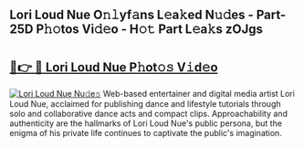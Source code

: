 ## Lori Loud Nue O𝚗𝚕yf𝚊ns L𝚎a𝚔ed N𝚞𝚍es - Part-25D P𝚑𝚘tos Vi𝚍𝚎o - H𝚘𝚝 Part L𝚎a𝚔s zOJgs

# <h2><a href="http://kf2x3v.oniu.top/?m=Lori+Loud+Nue">🔗👉 🔴 Lori Loud Nue P𝚑ot𝚘𝚜 V𝚒d𝚎o</a></h2>

[![Lori Loud Nue Nu𝚍e𝚜](https://i.imgur.com/0qMVB7G.gif)](http://kf2x3v.oniu.top/?m=Lori+Loud+Nue)
Web-based entertainer and digital media artist Lori Loud Nue, acclaimed for publishing dance and lifestyle tutorials through solo and collaborative dance acts and compact clips. Approachability and authenticity are the hallmarks of Lori Loud Nue's public persona, but the enigma of his private life continues to captivate the public's imagination.  
